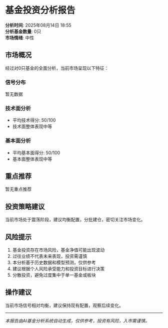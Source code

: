# 基金投资分析报告

**分析时间**: 2025年08月14日 18:55  
**分析基金数量**: 0只  
**市场情绪**: 中性  

## 市场概况

经过对0只基金的全面分析，当前市场呈现以下特征：

### 信号分布
暂无数据

### 技术面分析
- 平均技术得分: 50/100
- 技术面整体表现中等

### 基本面分析  
- 平均基本面得分: 50/100
- 基本面整体表现中等

## 重点推荐

暂无重点推荐

## 投资策略建议

当前市场处于震荡阶段，建议均衡配置，分批建仓，密切关注市场变化。

## 风险提示

1. 基金投资存在市场风险，基金净值可能出现波动
2. 过往业绩不代表未来表现，投资需谨慎
3. 本分析基于历史数据和模型预测，仅供参考
4. 建议根据个人风险承受能力和投资目标进行决策
5. 分散投资，避免过度集中于单一基金或板块

## 操作建议

当前市场信号相对均衡，建议保持现有配置，观察后续变化。

---
*本报告由AI基金分析系统自动生成，仅供参考，投资有风险，入市需谨慎。*
